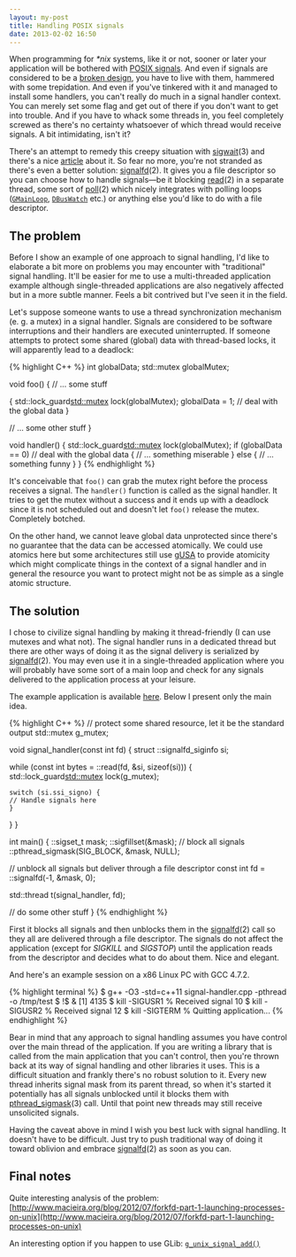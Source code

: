 ```yaml
---
layout: my-post
title: Handling POSIX signals
date: 2013-02-02 16:50
---
```


When programming for _*nix_ systems, like it or not, sooner or later your
application will be bothered with [POSIX
signals](http://man7.org/linux/man-pages/man7/signal.7.html). And even if
signals are considered to be a [broken design](https://lwn.net/Articles/414618),
you have to live with them, hammered with some trepidation. And even if you've
tinkered with it and managed to install some handlers, you can't really do much
in a signal handler context. You can merely set some flag and get out of there
if you don't want to get into trouble. And if you have to whack some threads in,
you feel completely screwed as there's no certainty whatsoever of which thread
would receive signals. A bit intimidating, isn't it?


There's an attempt to remedy this creepy situation with
[sigwait](http://man7.org/linux/man-pages/man3/sigwait.3.html)(3) and there's a
nice [article](http://www.linuxjournal.com/article/2121) about it. So fear no
more, you're not stranded as there's even a better solution:
[signalfd](http://man7.org/linux/man-pages/man2/signalfd.2.html)(2). It gives
you a file descriptor so you can choose how to handle signals—be it blocking
[read](http://man7.org/linux/man-pages/man2/read.2.html)(2) in a separate
thread, some sort of [poll](http://man7.org/linux/man-pages/man2/poll.2.html)(2)
which nicely integrates with polling loops
([`GMainLoop`](http://developer.gnome.org/glib/stable/glib-The-Main-Event-Loop.html0),
[`DBusWatch`](http://dbus.freedesktop.org/doc/api/html/structDBusWatch.html)
etc.)  or anything else you'd like to do with a file descriptor.

## The problem

Before I show an example of one approach to signal handling, I'd like to
elaborate a bit more on problems you may encounter with "traditional" signal
handling. It'll be easier for me to use a multi-threaded application example
although single-threaded applications are also negatively affected but in a more
subtle manner. Feels a bit contrived but I've seen it in the field.


Let's suppose someone wants to use a thread synchronization mechanism (e. g. a
mutex) in a signal handler. Signals are considered to be software interruptions
and their handlers are executed uninterrupted. If someone attempts to protect
some shared (global) data with thread-based locks, it will apparently lead to a
deadlock:

{% highlight C++ %}
int globalData;
std::mutex globalMutex;

void foo()
{
  // ... some stuff

  {
    std::lock_guard<std::mutex> lock(globalMutex);
    globalData = 1; // deal with the global data
  }

  // ... some other stuff
}

void handler()
{
  std::lock_guard<std::mutex> lock(globalMutex);
  if (globalData == 0) // deal with the global data
  {
    // ... something miserable
  } else {
    // ... something funny
  }
}
{% endhighlight %}

It's conceivable that `foo()` can grab the mutex right before the process receives
a signal. The `handler()` function is called as the signal handler. It tries to
get the mutex without a success and it ends up with a deadlock since it is not
scheduled out and doesn't let `foo()` release the mutex. Completely botched.

On the other hand, we cannot leave global data unprotected since there's no
guarantee that the data can be accessed atomically. We could use atomics here
but some architectures still use
[gUSA](http://lkml.indiana.edu/hypermail/linux/kernel/0205.2/1074.html) to
provide atomicity which might complicate things in the context of a signal
handler and in general the resource you want to protect might not be as simple
as a single atomic structure.

## The solution

I chose to civilize signal handling by making it thread-friendly (I can use
mutexes and what not). The signal handler runs in a dedicated thread but there
are other ways of doing it as the signal delivery is serialized by
[signalfd](http://man7.org/linux/man-pages/man2/signalfd.2.html)(2). You may
even use it in a single-threaded application where you will probably have some
sort of a main loop and check for any signals delivered to the application
process at your leisure.


The example application is available
[here](https://github.com/kkonopko/kriscience/blob/master/handling-signals/signal-handler.cpp). Below
I present only the main idea.

{% highlight C++ %}
// protect some shared resource, let it be the standard output
std::mutex g_mutex;

void signal_handler(const int fd) {
  struct ::signalfd_siginfo si;
  
  while (const int bytes = ::read(fd, &si, sizeof(si))) {
    std::lock_guard<std::mutex> lock(g_mutex);
    
    switch (si.ssi_signo) {
    // Handle signals here
    }
  }
}

int main() {
  ::sigset_t mask;
  ::sigfillset(&mask);
  // block all signals
  ::pthread_sigmask(SIG_BLOCK, &mask, NULL);

  // unblock all signals but deliver through a file descriptor
  const int fd = ::signalfd(-1, &mask, 0);
  
  std::thread t(signal_handler, fd);
  
  // do some other stuff
}
{% endhighlight %}

First it blocks all signals and then unblocks them in the
[signalfd](http://man7.org/linux/man-pages/man2/signalfd.2.html)(2) call so they
all are delivered through a file descriptor. The signals do not affect the
application (except for *SIGKILL* and *SIGSTOP*) until the application reads from
the descriptor and decides what to do about them. Nice and elegant.

And here's an example session on a x86 Linux PC with GCC 4.7.2.

{% highlight terminal %}
$ g++ -O3 -std=c++11 signal-handler.cpp -pthread -o /tmp/test
$ !$ &
[1] 4135
$ kill -SIGUSR1 %
Received signal 10
$ kill -SIGUSR2 %
Received signal 12
$ kill -SIGTERM %
Quitting application...
{% endhighlight %}

Bear in mind that any approach to signal handling assumes you have control over
the main thread of the application. If you are writing a library that is called
from the main application that you can't control, then you're thrown back at its
way of signal handling and other libraries it uses. This is a difficult
situation and frankly there's no robust solution to it. Every new thread
inherits signal mask from its parent thread, so when it's started it potentially
has all signals unblocked until it blocks them with
[pthread_sigmask](http://man7.org/linux/man-pages/man3/pthread_sigmask.3.html)(3)
call. Until that point new threads may still receive unsolicited signals.


Having the caveat above in mind I wish you best luck with signal handling. It
doesn't have to be difficult. Just try to push traditional way of doing it
toward oblivion and embrace
[signalfd](http://man7.org/linux/man-pages/man2/signalfd.2.html)(2) as soon as
you can.

## Final notes

Quite interesting analysis of the problem:
[http://www.macieira.org/blog/2012/07/forkfd-part-1-launching-processes-on-unix](http://www.macieira.org/blog/2012/07/forkfd-part-1-launching-processes-on-unix)

An interesting option if you happen to use GLib:
[`g_unix_signal_add()`](http://developer.gnome.org/glib/stable/glib-UNIX-specific-utilities-and-integration.html#g-unix-signal-add)
